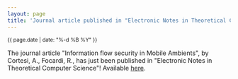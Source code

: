 ```yaml
---
layout: page
title: 'Journal article published in "Electronic Notes in Theoretical Computer Science"!'
---
```


<small>{{ page.date | date: "%-d %B %Y" }}</small>

The journal article "Information flow security in Mobile Ambients", by Cortesi, A., Focardi, R., has just been published in "Electronic Notes in Theoretical Computer Science"! Available [here](https://doi.org/10.1016/S1571-0661(04)00235-X).

